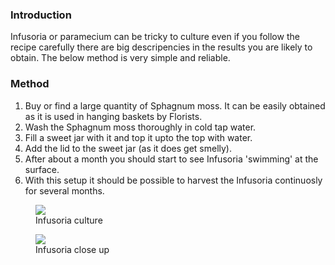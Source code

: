### Introduction

Infusoria or paramecium can be tricky to culture even if you follow the recipe carefully there are big descripencies in the results you are likely to obtain. The below method is very simple and reliable.

### Method

1. Buy or find a large quantity of Sphagnum moss.  It can be easily obtained as it is used in hanging baskets by Florists.
2. Wash the Sphagnum moss thoroughly in cold tap water.
3. Fill a sweet jar with it and top it upto the top with water.
4. Add the lid to the sweet jar (as it does get smelly).
4. After about a month you should start to see Infusoria 'swimming' at the surface.
5. With this setup it should be possible to harvest the Infusoria continuosly for several months.

<figure>
  <img src="https://thekillifish.net/index_ATTACHMENTS/infusoria_2.jpeg" />
  <figcaption>Infusoria culture</figcaption>
</figure>

<figure>
  <img src="https://thekillifish.net/index_ATTACHMENTS/infusoria.jpeg" />
  <figcaption>Infusoria close up</figcaption>
</figure>

